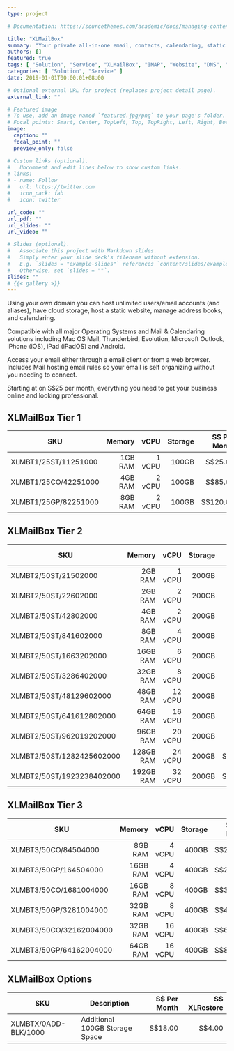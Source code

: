 ```yaml
---
type: project

# Documentation: https://sourcethemes.com/academic/docs/managing-content/

title: "XLMailBox"
summary: "Your private all-in-one email, contacts, calendaring, static website hosting, cloud storage, and DNS management solution with straight forward monthly plans."
authors: []
featured: true
tags: [ "Solution", "Service", "XLMailBox", "IMAP", "Website", "DNS", "DMARC", "Email" ]
categories: [ "Solution", "Service" ]
date: 2019-01-01T00:00:01+08:00

# Optional external URL for project (replaces project detail page).
external_link: ""

# Featured image
# To use, add an image named `featured.jpg/png` to your page's folder.
# Focal points: Smart, Center, TopLeft, Top, TopRight, Left, Right, BottomLeft, Bottom, BottomRight.
image:
  caption: ""
  focal_point: ""
  preview_only: false

# Custom links (optional).
#   Uncomment and edit lines below to show custom links.
# links:
# - name: Follow
#   url: https://twitter.com
#   icon_pack: fab
#   icon: twitter

url_code: ""
url_pdf: ""
url_slides: ""
url_video: ""

# Slides (optional).
#   Associate this project with Markdown slides.
#   Simply enter your slide deck's filename without extension.
#   E.g. `slides = "example-slides"` references `content/slides/example-slides.md`.
#   Otherwise, set `slides = ""`.
slides: ""
# {{< gallery >}}
---
```

Using your own domain you can host unlimited users/email accounts (and aliases), have cloud storage, host a static website, manage address books, and calendaring.

Compatible with all major Operating Systems and Mail & Calendaring solutions including Mac OS Mail, Thunderbird, Evolution, Microsoft Outlook, iPhone (iOS), iPad (iPadOS) and Android.

Access your email either through a email client or from a web browser. Includes Mail hosting email rules so your email is self organizing without you needing to connect.

Starting at on S$25 per month, everything you need to get your business online and looking professional.

## XLMailBox Tier 1

| SKU                  |  Memory |   vCPU | Storage | S$ Per Month | S$ XLRestore |
|----------------------|--------:|-------:|--------:|-------------:|-------------:|
| XLMBT1/25ST/11251000 | 1GB RAM | 1 vCPU |   100GB |      S$25.00 |       S$5.00 |
| XLMBT1/25CO/42251000 | 4GB RAM | 2 vCPU |   100GB |      S$85.00 |      S$17.00 |
| XLMBT1/25GP/82251000 | 8GB RAM | 2 vCPU |   100GB |     S$120.00 |      S$24.00 |

## XLMailBox Tier 2

| SKU                       |    Memory |    vCPU | Storage | S$ Per Month | S$ XLRestore |
|---------------------------|----------:|--------:|--------:|-------------:|-------------:|
| XLMBT2/50ST/21502000      |   2GB RAM |  1 vCPU |   200GB |      S$50.00 |      S$10.00 |
| XLMBT2/50ST/22602000      |   2GB RAM |  2 vCPU |   200GB |      S$60.00 |      S$12.00 |
| XLMBT2/50ST/42802000      |   4GB RAM |  2 vCPU |   200GB |      S$70.00 |      S$14.00 |
| XLMBT2/50ST/841602000     |   8GB RAM |  4 vCPU |   200GB |     S$100.00 |      S$20.00 |
| XLMBT2/50ST/1663202000    |  16GB RAM |  6 vCPU |   200GB |     S$170.00 |      S$34.00 |
| XLMBT2/50ST/3286402000    |  32GB RAM |  8 vCPU |   200GB |     S$300.00 |      S$60.00 |
| XLMBT2/50ST/48129602000   |  48GB RAM | 12 vCPU |   200GB |     S$440.00 |      S$88.00 |
| XLMBT2/50ST/641612802000  |  64GB RAM | 16 vCPU |   200GB |     S$580.00 |     S$116.00 |
| XLMBT2/50ST/962019202000  |  96GB RAM | 20 vCPU |   200GB |     S$850.00 |     S$170.00 |
| XLMBT2/50ST/1282425602000 | 128GB RAM | 24 vCPU |   200GB |   S$1,110.00 |     S$222.00 |
| XLMBT2/50ST/1923238402000 | 192GB RAM | 32 vCPU |   200GB |   S$1,650.00 |     S$330.00 |

## XLMailBox Tier 3

| SKU                     |   Memory |    vCPU | Storage | S$ Per Month | S$ XLRestore |
|-------------------------|---------:|--------:|--------:|-------------:|-------------:|
| XLMBT3/50CO/84504000    |  8GB RAM |  4 vCPU |   400GB |     S$200.00 |      S$40.00 |
| XLMBT3/50GP/164504000   | 16GB RAM |  4 vCPU |   400GB |     S$270.00 |      S$54.00 |
| XLMBT3/50CO/1681004000  | 16GB RAM |  8 vCPU |   400GB |     S$340.00 |      S$68.00 |
| XLMBT3/50GP/3281004000  | 32GB RAM |  8 vCPU |   400GB |     S$470.00 |      S$94.00 |
| XLMBT3/50CO/32162004000 | 32GB RAM | 16 vCPU |   400GB |     S$600.00 |     S$120.00 |
| XLMBT3/50GP/64162004000 | 64GB RAM | 16 vCPU |   400GB |     S$880.00 |     S$176.00 |

## XLMailBox Options

| SKU                  | Description                    | S$ Per Month | S$ XLRestore |
|----------------------|--------------------------------|-------------:|-------------:|
| XLMBTX/0ADD-BLK/1000 | Additional 100GB Storage Space |      S$18.00 |       S$4.00 |
